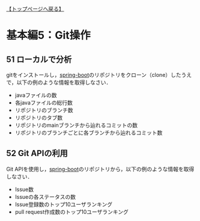 [【トップページへ戻る】](../../)

# **基本編5：Git操作**

## 51 ローカルで分析
gitをインストールし，[spring-boot](https://github.com/spring-projects/spring-boot)のリポジトリをクローン（clone）したうえで，以下の例のような情報を取得しなさい．
- javaファイルの数
- 各javaファイルの総行数
- リポジトリのブランチ数
- リポジトリのタブ数
- リポジトリのmainブランチから辿れるコミットの数
- リポジトリのブランチごとに各ブランチから辿れるコミット数

## 52 Git APIの利用
Git APIを使用し，[spring-boot](https://github.com/spring-projects/spring-boot)のリポジトリから，以下の例のような情報を取得しなさい．
- Issue数
- Issueの各ステータスの数
- Issue登録数のトップ10ユーザランキング
- pull request作成数のトップ10ユーザランキング
